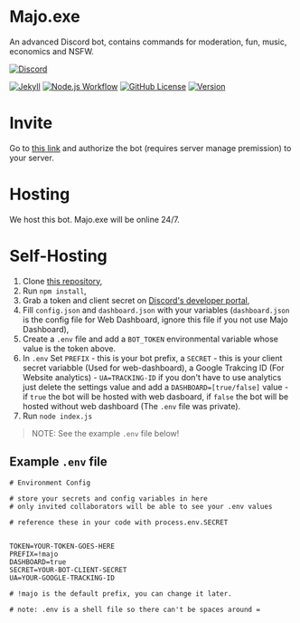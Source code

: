 # Majo.exe

An advanced Discord bot, contains commands for moderation, fun, music, economics and NSFW.

[![Discord](https://discord.com/api/guilds/666599184844980224/widget.png?style=banner2)](https://igorkowalczyk.github.io/majobot/server)

[![Jekyll](https://github.com/igorkowalczyk/majobot/workflows/Jekyll/badge.svg)](https://igorkowalczyk.github.io/majobot)
[![Node.js Workflow](https://github.com/igorkowalczyk/majobot/workflows/Node.js%20Workflow/badge.svg)](https://igorkowalczyk.github.io/majobot)
[![GitHub License](https://img.shields.io/github/license/igorkowalczyk/majobot?color=%2334D058&logo=github&logoColor=959DA5&labelColor=24292E)](https://igorkowalczyk.github.io/majobot)
[![Version](https://img.shields.io/github/package-json/v/igorkowalczyk/majobot?color=%2334D058&logo=github&logoColor=959DA5&labelColor=24292E)](https://github.com/igorkowalczyk/majobot/releases)

# Invite

Go to [this link](https://igorkowalczyk.github.io/majobot/authorize) and authorize the bot (requires server manage premission) to your server.

# Hosting

We host this bot. Majo.exe will be online 24/7.

# Self-Hosting

1. Clone [this repository](https://github.com/igorkowalczyk/majobot),
2. Run `npm install`,
3. Grab a token and client secret on [Discord's developer portal](https://discord.com/developers/applications),
4. Fill `config.json` and `dashboard.json` with your variables (`dashboard.json` is the config file for Web Dashboard, ignore this file if you not use Majo Dashboard),
5. Create a `.env` file and add a `BOT_TOKEN` environmental variable whose value is the token above. 
6. In `.env` Set `PREFIX` - this is your bot prefix, a `SECRET` - this is your client secret variabble (Used for web-dashboard), a Google Trakcing ID (For Website analytics) - `UA=TRACKING-ID` if you don't have to use analytics just delete the settings value and add a `DASHBOARD=[true/false]` value - if `true` the bot will be hosted with web dasboard, if `false` the bot will be hosted without web dashboard (The `.env` file was private).
7. Run `node index.js`
> NOTE: See the example `.env` file below!
## Example `.env` file

```
# Environment Config

# store your secrets and config variables in here
# only invited collaborators will be able to see your .env values

# reference these in your code with process.env.SECRET


TOKEN=YOUR-TOKEN-GOES-HERE
PREFIX=!majo
DASHBOARD=true
SECRET=YOUR-BOT-CLIENT-SECRET
UA=YOUR-GOOGLE-TRACKING-ID

# !majo is the default prefix, you can change it later.

# note: .env is a shell file so there can't be spaces around =

```

